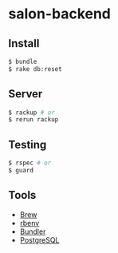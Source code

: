 salon-backend
=============

## Install
```sh
$ bundle
$ rake db:reset
```

## Server
```sh
$ rackup # or
$ rerun rackup
```

## Testing
```sh
$ rspec # or
$ guard
```

## Tools
* [Brew](http://brew.sh/)
* [rbenv](https://github.com/sstephenson/rbenv)
* [Bundler](http://bundler.io/)
* [PostgreSQL](http://postgresapp.com/)
